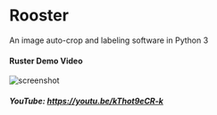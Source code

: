 # Rooster
An image auto-crop and labeling software in Python 3


#### Ruster Demo Video
![screenshot](https://raw.githubusercontent.com/12HuYang/Rooster/master/rusterdemo.gif)
##### YouTube: https://youtu.be/kThot9eCR-k
